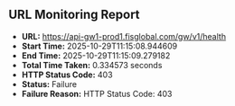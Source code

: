 ## URL Monitoring Report

- **URL:** https://api-gw1-prod1.fisglobal.com/gw/v1/health
- **Start Time:** 2025-10-29T11:15:08.944609
- **End Time:** 2025-10-29T11:15:09.279182
- **Total Time Taken:** 0.334573 seconds
- **HTTP Status Code:** 403
- **Status:** Failure
- **Failure Reason:** HTTP Status Code: 403

